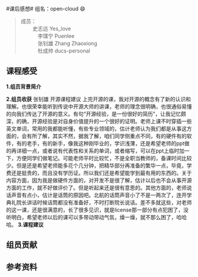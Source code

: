 #课后感想#
  组名：open-cloud :smile:<br>
  >成员：<br>
  　  　史志远 Yes_love<br>
　　　 李璞宁 Puenlee<br>
　　　 张钊雄 Zhang Zhaoxiong<br>
　　　 杜成帅 ducs-personal<br>

## 课程感受 ##
**1.组员背景简介**

**2.组员收获**
张钊雄 开源课程建议
上完开源的课，我对开源的概念有了新的认识和理解。也很荣幸能听到传说中开源大师的讲课，老师的理念很明确，也很通俗易懂的向我们传达了开源的意义。有句“开源经验，是一份很好的简历”，让我记忆颇深，的确，开源经验是对自身价值提升的一个很好的证明。老师上课不时穿插一些英文单词，常用的我都能听懂，有些专业领域的，估计老师认为我们都是从事这方面的，会有所了解，其实不然，据我了解，咱们同学侧重点不同，有的硬件有的软件，有的老手，有的新手，像我这种刚毕业的，学识浅薄，还是希望老师的ppt做的再详细一点，或者说有代表性和关系的单词，或者缩写，可以在ppt上临时加一下，方便同学们做笔记。可能老师平时比较忙，不是全职当教师的，备课时间比较少。但是还是希望老师能多花个几分钟，把精华部分再准备的繁华一点，毕竟，学费还是挺贵的，而且没有学历证。所以我们还是希望能学到最有用的东西的。关于内容方面，因为我是做硬件方面的，对开发不是很了解，估计以后也不会从事开源方面的工作，就不好做评价了。但是听起来还是很有意思的。其他方面的，老师说话声音有点小，估计是话筒的原因吧。北航的话筒声音小了不是一两次了，连开学典礼院长讲话时候话筒都没有准备好，不时打断院长说话。差不多就这些，对老师的这一课，还是很满意的，长了很多见识，就是license那一部分有点犯困了，没听明白，希望老师以后的课可以多带动带动气氛，燥一燥，就不那么困了，哈哈哈。
**3.课程建议**
## 组员贡献 ##

## 参考资料 ##
